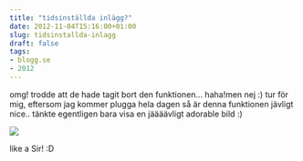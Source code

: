 ```yaml
---
title: "tidsinställda inlägg?"
date: 2012-11-04T15:16:00+01:00
slug: tidsinstallda-inlagg
draft: false
tags:
- blogg.se
- 2012
---
```

omg! trodde att de hade tagit bort den funktionen... haha!men nej :) tur för mig, eftersom jag kommer plugga hela dagen så är denna funktionen jävligt nice.. tänkte egentligen bara visa en jäääävligt adorable bild :)

![](/assets/images/blogg.se/68056_10151164211554823_1196751029_n_50965d00ddf2b33cc600391f.jpg)

like a Sir! :D